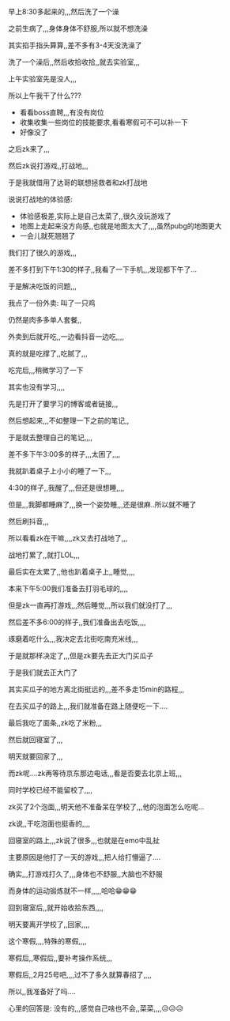 早上8:30多起来的,,,然后洗了一个澡

之前生病了,,,身体身体不舒服,所以就不想洗澡

其实掐手指头算算,,差不多有3-4天没洗澡了



洗了一个澡后,,然后收拾收拾,,就去实验室,,,

上午实验室先是没人,,,

所以上午我干了什么???

- 看看boss直聘,,,有没有岗位
- 收集收集一些岗位的技能要求,看看寒假可不可以补一下
- 好像没了

之后zk来了,,,

然后zk说打游戏,,打战地,,,

于是我就借用了达哥的联想拯救者和zk打战地

说说打战地的体验感:

- 体验感极差,实际上是自己太菜了,,很久没玩游戏了
- 地图上走起来没方向感,,也就是地图太大了,,,,虽然pubg的地图更大
- 一会儿就死翘翘了

我们打了很久的游戏,,,

差不多打到下午1:30的样子,,我看了一下手机,,,发现都下午了...

于是解决吃饭的问题,,,

我点了一份外卖: 叫了一只鸡

仍然是肉多多单人套餐,,

外卖到后就开吃,,一边看抖音一边吃,,,,

真的就是吃撑了,,吃腻了,,,

吃完后,,,稍微学习了一下

其实也没有学习,,,,

先是打开了要学习的博客或者链接,,,

然后想起来,,,不如整理一下之前的笔记,,

于是就去整理自己的笔记,,,,

差不多下午3:00多的样子,,,太困了,,,,

我就趴着桌子上小小的睡了一下,,,

4:30的样子,,我醒了,,,但还是很想睡,,,,

但是,,,我脚都睡麻了,,,换一个姿势睡,,,还是很麻..所以就不睡了

然后刷抖音,,,



所以看看zk在干嘛,,,,zk又去打战地了,,,

战地打累了,,就打LOL,,,

最后实在太累了,,他也趴着桌子上,,睡觉,,,,



本来下午5:00我们准备去打羽毛球的,,,,

但是zk一直再打游戏,,,然后睡觉,,,所以我们就没打了,,,



然后差不多6:00的样子,,我们准备出去吃饭,,,,

琢磨着吃什么,,,我决定去北街吃南充米线,,,

于是就那样决定了,,,但是zk要先去正大门买瓜子

于是我们就去正大门了

其实买瓜子的地方离北街挺远的,,,差不多走15min的路程,,,

在去买瓜子的路上,,,我们就准备在路上随便吃一下....

最后我吃了面条,,zk吃了米粉,,,

然后就回寝室了,,,



明天就要回家了,,,

而zk呢....zk再等待京东那边电话,,,看是否要去北京上班,,,

同时学校已经不能留校了,,,,

zk买了2个泡面,,,明天他不准备呆在学校了,,,他的泡面怎么吃呢...

zk说,,干吃泡面也挺香的,,,,



回寝室的路上,,,zk说了很多,,,也就是在emo中乱扯

主要原因是他打了一天的游戏,,,把人给打懵逼了....

确实,,,打游戏打久了,,,身体也不舒服,,大脑也不舒服

而身体的运动锻炼就不一样,,,,,哈哈😁😁😁



回到寝室后,,就开始收拾东西,,,,

明天要离开学校了,,回家,,,,



这个寒假,,,,特殊的寒假,,,,

寒假后,,寒假后,,要补考操作系统,,,

寒假后,,2月25号吧,,,,过不了多久就算春招了,,,,

所以,,我准备好了吗....

心里的回答是: 没有的,,,感觉自己啥也不会,,菜菜,,,,😥😥😥